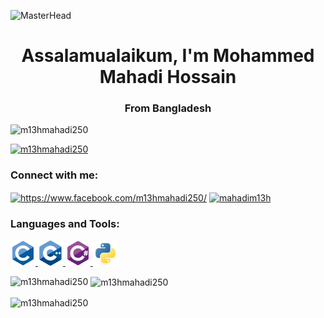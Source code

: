 ![MasterHead](https://user-images.githubusercontent.com/90236635/232446433-d5540fa2-fe28-4bb8-b929-cdb51fe61336.gif)
<h1 align="center">Assalamualaikum, I'm Mohammed Mahadi Hossain</h1>
<h3 align="center">From Bangladesh</h3>

<p align="left"> <img src="https://komarev.com/ghpvc/?username=m13hmahadi250&label=Profile%20views&color=0e75b6&style=flat" alt="m13hmahadi250" /> </p>

<p align="left"> <a href="https://github.com/ryo-ma/github-profile-trophy"><img src="https://github-profile-trophy.vercel.app/?username=m13hmahadi250" alt="m13hmahadi250" /></a> </p>

<h3 align="left">Connect with me:</h3>
<p align="left">
<a href="https://fb.com/https://www.facebook.com/m13hmahadi250/" target="blank"><img align="center" src="https://raw.githubusercontent.com/rahuldkjain/github-profile-readme-generator/master/src/images/icons/Social/facebook.svg" alt="https://www.facebook.com/m13hmahadi250/" height="30" width="40" /></a>
<a href="https://discord.gg/mahadim13h" target="blank"><img align="center" src="https://raw.githubusercontent.com/rahuldkjain/github-profile-readme-generator/master/src/images/icons/Social/discord.svg" alt="mahadim13h" height="30" width="40" /></a>
</p>

<h3 align="left">Languages and Tools:</h3>
<p align="left"> <a href="https://www.cprogramming.com/" target="_blank" rel="noreferrer"> <img src="https://raw.githubusercontent.com/devicons/devicon/master/icons/c/c-original.svg" alt="c" width="40" height="40"/> </a> <a href="https://www.w3schools.com/cpp/" target="_blank" rel="noreferrer"> <img src="https://raw.githubusercontent.com/devicons/devicon/master/icons/cplusplus/cplusplus-original.svg" alt="cplusplus" width="40" height="40"/> </a> <a href="https://www.w3schools.com/cs/" target="_blank" rel="noreferrer"> <img src="https://raw.githubusercontent.com/devicons/devicon/master/icons/csharp/csharp-original.svg" alt="csharp" width="40" height="40"/> </a> <a href="https://www.python.org" target="_blank" rel="noreferrer"> <img src="https://raw.githubusercontent.com/devicons/devicon/master/icons/python/python-original.svg" alt="python" width="40" height="40"/> </a> </p>

<p><img align="left" src="https://github-readme-stats.vercel.app/api/top-langs?username=m13hmahadi250&show_icons=true&locale=en&layout=compact" alt="m13hmahadi250" /></p>

<p>&nbsp;<img align="center" src="https://github-readme-stats.vercel.app/api?username=m13hmahadi250&show_icons=true&locale=en" alt="m13hmahadi250" /></p>

<p><img align="center" src="https://github-readme-streak-stats.herokuapp.com/?user=m13hmahadi250&" alt="m13hmahadi250" /></p>
